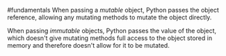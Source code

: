 #fundamentals 
When passing a _mutable_ object, Python passes the object reference, allowing any mutating methods to mutate the object directly. 

When passing _immutable_ objects, Python passes the value of the object, which doesn't give mutating methods full access to the object stored in memory and therefore doesn't allow for it to be mutated. 